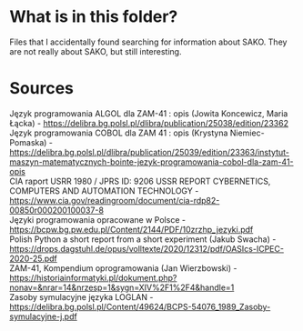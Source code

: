 # What is in this folder?
Files that I accidentally found searching for information about SAKO. They are not really about SAKO, but still interesting.
# Sources
Język programowania ALGOL dla ZAM-41 : opis (Jowita Koncewicz, Maria Łącka) - https://delibra.bg.polsl.pl/dlibra/publication/25038/edition/23362<br>
Język programowania COBOL dla ZAM 41 : opis (Krystyna Niemiec-Pomaska) - https://delibra.bg.polsl.pl/dlibra/publication/25039/edition/23363/instytut-maszyn-matematycznych-bointe-jezyk-programowania-cobol-dla-zam-41-opis<br>
CIA raport USRR 1980 / JPRS ID: 9206 USSR REPORT CYBERNETICS, COMPUTERS AND AUTOMATION TECHNOLOGY - https://www.cia.gov/readingroom/document/cia-rdp82-00850r000200100037-8<br>
Języki programowania opracowane w Polsce - https://bcpw.bg.pw.edu.pl/Content/2144/PDF/10zrzhp_jezyki.pdf<br>
Polish Python a short report from a short experiment (Jakub Swacha) - https://drops.dagstuhl.de/opus/volltexte/2020/12312/pdf/OASIcs-ICPEC-2020-25.pdf<br>
ZAM-41, Kompendium oprogramowania (Jan Wierzbowski) - https://historiainformatyki.pl/dokument.php?nonav=&nrar=14&nrzesp=1&sygn=XIV%2F1%2F4&handle=1<br>
Zasoby symulacyjne języka LOGLAN - https://delibra.bg.polsl.pl/Content/49624/BCPS-54076_1989_Zasoby-symulacyjne-j.pdf

